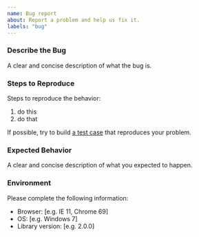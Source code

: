 ```yaml
---
name: Bug report
about: Report a problem and help us fix it.
labels: "bug"
---
```



### Describe the Bug

A clear and concise description of what the bug is.


### Steps to Reproduce

Steps to reproduce the behavior:

1. do this
2. do that

If possible, try to build [a test case](https://github.com/bpmn-io/diagram-js/tree/master/test/spec) that reproduces your problem.


### Expected Behavior

A clear and concise description of what you expected to happen.


### Environment

Please complete the following information:

 - Browser: [e.g. IE 11, Chrome 69]
 - OS: [e.g. Windows 7]
 - Library version: [e.g. 2.0.0]